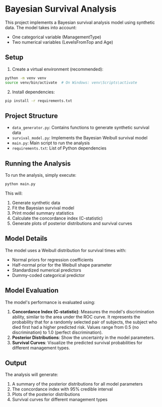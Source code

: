 # Bayesian Survival Analysis

This project implements a Bayesian survival analysis model using synthetic data. The model takes into account:
- One categorical variable (ManagementType)
- Two numerical variables (LevelsFromTop and Age)

## Setup

1. Create a virtual environment (recommended):
```bash
python -m venv venv
source venv/bin/activate  # On Windows: venv\Scripts\activate
```

2. Install dependencies:
```bash
pip install -r requirements.txt
```

## Project Structure

- `data_generator.py`: Contains functions to generate synthetic survival data
- `survival_model.py`: Implements the Bayesian Weibull survival model
- `main.py`: Main script to run the analysis
- `requirements.txt`: List of Python dependencies

## Running the Analysis

To run the analysis, simply execute:
```bash
python main.py
```

This will:
1. Generate synthetic data
2. Fit the Bayesian survival model
3. Print model summary statistics
4. Calculate the concordance index (C-statistic)
5. Generate plots of posterior distributions and survival curves

## Model Details

The model uses a Weibull distribution for survival times with:
- Normal priors for regression coefficients
- Half-normal prior for the Weibull shape parameter
- Standardized numerical predictors
- Dummy-coded categorical predictor

## Model Evaluation

The model's performance is evaluated using:
1. **Concordance Index (C-statistic)**: Measures the model's discrimination ability, similar to the area under the ROC curve. It represents the probability that for a randomly selected pair of subjects, the subject who died first had a higher predicted risk. Values range from 0.5 (no discrimination) to 1.0 (perfect discrimination).
2. **Posterior Distributions**: Show the uncertainty in the model parameters.
3. **Survival Curves**: Visualize the predicted survival probabilities for different management types.

## Output

The analysis will generate:
1. A summary of the posterior distributions for all model parameters
2. The concordance index with 95% credible interval
3. Plots of the posterior distributions
4. Survival curves for different management types 